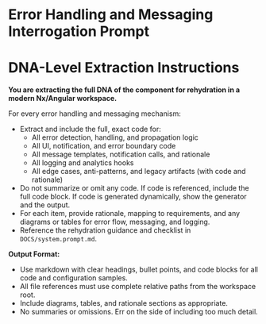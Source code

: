 
# Error Handling and Messaging Interrogation Prompt


# DNA-Level Extraction Instructions

**You are extracting the full DNA of the component for rehydration in a modern Nx/Angular workspace.**



For every error handling and messaging mechanism:
- Extract and include the full, exact code for:
	- All error detection, handling, and propagation logic
	- All UI, notification, and error boundary code
	- All message templates, notification calls, and rationale
	- All logging and analytics hooks
	- All edge cases, anti-patterns, and legacy artifacts (with code and rationale)
- Do not summarize or omit any code. If code is referenced, include the full code block. If code is generated dynamically, show the generator and the output.
- For each item, provide rationale, mapping to requirements, and any diagrams or tables for error flow, messaging, and logging.
- Reference the rehydration guidance and checklist in `DOCS/system.prompt.md`.

**Output Format:**
- Use markdown with clear headings, bullet points, and code blocks for all code and configuration samples.
- All file references must use complete relative paths from the workspace root.
- Include diagrams, tables, and rationale sections as appropriate.
- No summaries or omissions. Err on the side of including too much detail.
